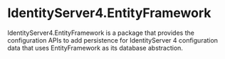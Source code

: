 # IdentityServer4.EntityFramework

IdentityServer4.EntityFramework is a package that provides the configuration APIs to add persistence for IdentityServer 4  configuration data that uses EntityFramework as its database abstraction.

